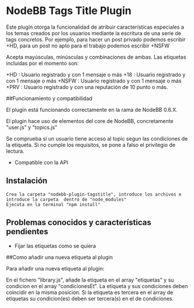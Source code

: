 # NodeBB Tags Title Plugin

Este plugin otorga la funcionalidad de atribuir características especiales a los temas creados por los usuarios mediante la escritura de una serie de tags concretos. Por ejemplo, para hacer un post privado podemos escribir +HD, para un post no apto para el trabajo podemos escribir +NSFW

Acepta mayúsculas, minúsculas y combinaciones de ambas. Las etiquetas incluidas por el momento son:

+HD : Usuario registrado y con 1 mensaje o más
+18 : Usuario registrado y con 1 mensaje o más
+NSFW : Usuario registrado y con 1 mensaje o más
+PRV : Usuario registrado y con una reputación de 10 punto o más.


##Funcionamiento y compatibilidad

El plugin está funcionando correctamente en la rama de NodeBB 0.6.X.

El plugin hace uso de elementos del core de NodeBB, concretamente "user.js" y "topics.js"

Se comprueba si un usuario tiene acceso al topic segun las condiciones de la etiqueta. Si no cumple los requisitos, se pone a falso el privilegio de lectura.

- Compatible con la API


## Instalación
    
    Crea la carpeta "nodebb-plugin-tagstitle", introduce los archivos e introduce la carpeta  dentro de "node_modules"
    Ejecuta en la terminal "npm install"

## Problemas conocidos y características pendientes

- Fijar las etiquetas como se quiera

##Como añadir una nueva etiqueta al plugin

Para añadir una nueva etiqueta al plugin:

En el fichero "library.js", añade la etiqueta en el array "etiquetas" y su condicion en el array "condicionesEt". La etiqueta y sus condiciones deben coincidir en la misma posicion. Si la etiqueta es tercera en el array de etiquetas su condicion(es) deben ser tercera(s) en el de condiciones.
